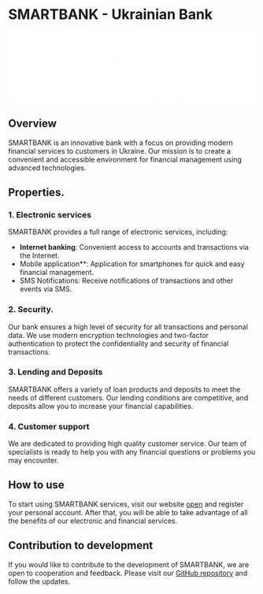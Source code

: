 # SMARTBANK - Ukrainian Bank
![SmartBank](./image/logo.png)
## Overview

SMARTBANK is an innovative bank with a focus on providing modern financial services to customers in Ukraine. Our mission is to create a convenient and accessible environment for financial management using advanced technologies.

## Properties.

### 1. Electronic services

SMARTBANK provides a full range of electronic services, including:

- **Internet banking**: Convenient access to accounts and transactions via the Internet.
- Mobile application**: Application for smartphones for quick and easy financial management.
- SMS Notifications: Receive notifications of transactions and other events via SMS.

### 2. Security.

Our bank ensures a high level of security for all transactions and personal data. We use modern encryption technologies and two-factor authentication to protect the confidentiality and security of financial transactions.

### 3. Lending and Deposits

SMARTBANK offers a variety of loan products and deposits to meet the needs of different customers. Our lending conditions are competitive, and deposits allow you to increase your financial capabilities.

### 4. Customer support

We are dedicated to providing high quality customer service. Our team of specialists is ready to help you with any financial questions or problems you may encounter.


## How to use

To start using SMARTBANK services, visit our website [open](https://ivan3750.github.io/SmartBank/) and register your personal account. After that, you will be able to take advantage of all the benefits of our electronic and financial services.

## Contribution to development

If you would like to contribute to the development of SMARTBANK, we are open to cooperation and feedback. Please visit our [GitHub repository](https://github.com/Ivan3750/SmartBank) and follow the updates.

